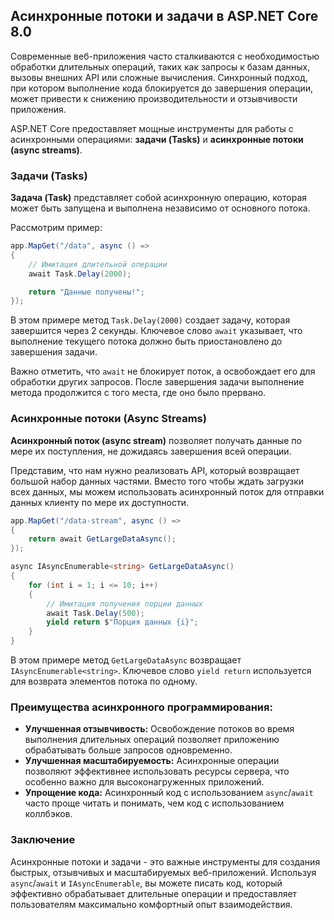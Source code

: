 ## Асинхронные потоки и задачи в ASP.NET Core 8.0

Современные веб-приложения часто сталкиваются с необходимостью обработки длительных операций, таких как запросы к базам данных, вызовы внешних API или сложные вычисления. Синхронный подход, при котором выполнение кода блокируется до завершения операции, может привести к снижению производительности и отзывчивости приложения. 

ASP.NET Core предоставляет мощные инструменты для работы с асинхронными операциями: **задачи (Tasks)** и **асинхронные потоки (async streams)**. 

### Задачи (Tasks)

**Задача (Task)** представляет собой асинхронную операцию, которая может быть запущена и выполнена независимо от основного потока. 

Рассмотрим пример:

```csharp
app.MapGet("/data", async () =>
{
    // Имитация длительной операции
    await Task.Delay(2000); 

    return "Данные получены!";
});
```

В этом примере метод `Task.Delay(2000)` создает задачу, которая завершится через 2 секунды. Ключевое слово `await` указывает, что выполнение текущего потока должно быть приостановлено до завершения задачи. 

Важно отметить, что `await` не блокирует поток, а освобождает его для обработки других запросов. После завершения задачи выполнение метода продолжится с того места, где оно было прервано.

### Асинхронные потоки (Async Streams)

**Асинхронный поток (async stream)** позволяет получать данные по мере их поступления, не дожидаясь завершения всей операции. 

Представим, что нам нужно реализовать API, который возвращает большой набор данных частями. Вместо того чтобы ждать загрузки всех данных, мы можем использовать асинхронный поток для отправки данных клиенту по мере их доступности.

```csharp
app.MapGet("/data-stream", async () =>
{
    return await GetLargeDataAsync();
});

async IAsyncEnumerable<string> GetLargeDataAsync()
{
    for (int i = 1; i <= 10; i++)
    {
        // Имитация получения порции данных
        await Task.Delay(500); 
        yield return $"Порция данных {i}"; 
    }
}
```

В этом примере метод `GetLargeDataAsync` возвращает `IAsyncEnumerable<string>`. Ключевое слово `yield return` используется для возврата элементов потока по одному.

### Преимущества асинхронного программирования:

* **Улучшенная отзывчивость:** Освобождение потоков во время выполнения длительных операций позволяет приложению обрабатывать больше запросов одновременно.
* **Улучшенная масштабируемость:** Асинхронные операции позволяют эффективнее использовать ресурсы сервера, что особенно важно для высоконагруженных приложений.
* **Упрощение кода:** Асинхронный код с использованием `async`/`await` часто проще читать и понимать, чем код с использованием коллбэков.

### Заключение

Асинхронные потоки и задачи - это важные инструменты для создания быстрых, отзывчивых и масштабируемых веб-приложений. Используя `async`/`await` и `IAsyncEnumerable`, вы можете писать код, который эффективно обрабатывает длительные операции и предоставляет пользователям максимально комфортный опыт взаимодействия.
